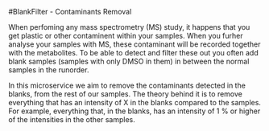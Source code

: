 #BlankFilter - Contaminants Removal

When perfoming any mass spectrometry (MS) study, it happens that you get plastic or other contaminent within your samples. When you furher analyse your samples with MS, these contaminant will be recorded together with the metabolites. To be able to detect and filter these out you often add blank samples (samples with only DMSO in them)  in between the normal samples in the runorder.

In this microservice we aim to remove the contaminants detected in the blanks, from the rest of our samples. The theory behind it is to remove everything that has an intensity of X in the blanks compared to the samples. For example, everything that, in the blanks, has an intensity of 1 % or higher of the intensities in the other samples.
